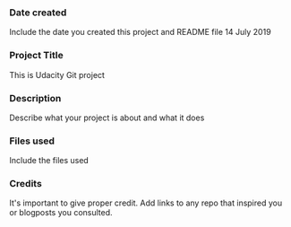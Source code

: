 ### Date created
Include the date you created this project and README file
14 July 2019

### Project Title
This is Udacity Git project

### Description
Describe what your project is about and what it does

### Files used
Include the files used

### Credits
It's important to give proper credit. Add links to any repo that inspired you or blogposts you consulted.
